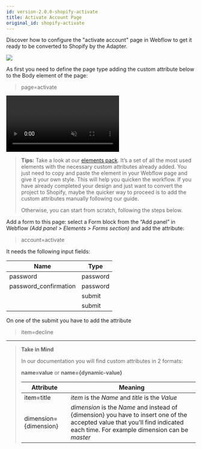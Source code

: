 ```yaml
---
id: version-2.0.0-shopify-activate
title: Activate Account Page
original_id: shopify-activate
---
```


Discover how to configure the "activate account" page in Webflow to get it ready to be converted to Shopify by the Adapter.

![](assets/shopify-activate-account.png)

As first you need to define the page type adding the custom attribute below to the Body element of the page:

> page=activate

<pre>
<video autoplay muted playsinline="true" loop>
<source src="/assets/page-type.webm">
</video>
</pre>

> **Tips:**
> Take a look at our [elements pack](https://webflow.com/website/webflow-to-shopify-elements). It’s a set of all the most used elements with the necessary custom attributes already added. You just need to copy and paste the element in your Webflow page and give it your own style. This will help you quicken the workflow. If you have already completed your design and just want to convert the project to Shopify, maybe the quicker way to proceed is to add the custom attributes manually following our guide.
>
> Otherwise, you can start from scratch, following the steps below.

Add a form to this page: select a Form block from the “Add panel” in Webflow *(Add panel > Elements > Forms section)* and add the attribute:

> account=activate

It needs the following input fields:

 **Name**             | **Type** | 
 -------------        | --------------- |
 | password           | password |
 | password_confirmation | password |
 |                        | submit |
 |                         | submit |

 On one of the submit you have to add the attribute 

 > item=decline


---------
> **Take in Mind**
>
> In our documentation you will find custom attributes in 2 formats:
>
> **name=value** or **name={dynamic-value}**
>
>
> **Attribute**             | **Meaning** | 
> -------------             | --------------- |
> | item=title              | *item* is the *Name* and *title* is the *Value* |
> | dimension={dimension}   | *dimension* is the *Name* and instead of {dimension} you have to insert one of the accepted value that you'll find indicated each time. For example dimension can be *master*|